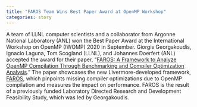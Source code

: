 ```yaml
---
title: "FAROS Team Wins Best Paper Award at OpenMP Workshop"
categories: story
---
```


A team of LLNL computer scientists and a collaborator from Argonne National Laboratory (ANL) won the Best Paper Award at the International Workshop on OpenMP (IWOMP) 2020 in September. Giorgis Georgakoudis, Ignacio Laguna, Tom Scogland (LLNL), and Johannes Doerfert (ANL) accepted the award for their paper, “[FAROS: A Framework to Analyze OpenMP Compilation Through Benchmarking and Compiler Optimization Analysis](https://link.springer.com/chapter/10.1007/978-3-030-58144-2_1).” The paper showcases the new Livermore-developed framework, [FAROS](https://github.com/LLNL/FAROS), which pinpoints missing compiler optimizations due to OpenMP compilation and measures the impact on performance. FAROS is the result of a previously funded Laboratory Directed Research and Development Feasibility Study, which was led by Georgakoudis.
